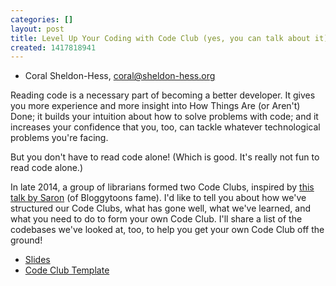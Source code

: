 ```yaml
---
categories: []
layout: post
title: Level Up Your Coding with Code Club (yes, you can talk about it)
created: 1417818941
---
```

- Coral Sheldon-Hess, coral@sheldon-hess.org

Reading code is a necessary part of becoming a better developer. It
gives you more experience and more insight into How Things Are (or
Aren't) Done; it builds your intuition about how to solve problems with
code; and it increases your confidence that you, too, can tackle
whatever technological problems you're facing.

But you don't have to read code alone! (Which is good. It's really not
fun to read code alone.)

In late 2014, a group of librarians formed two Code Clubs, inspired by
[this talk by Saron](http://bloggytoons.com/code-club/) (of Bloggytoons
fame). I'd like to tell you about how we've structured our Code Clubs,
what has gone well, what we've learned, and what you need to do to form
your own Code Club. I'll share a list of the codebases we've looked at,
too, to help you get your own Code Club off the ground!

* [Slides](http://bit.ly/coral-c4l)
* [Code Club Template](http://bit.ly/c4l-code-club)
